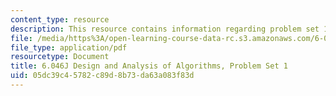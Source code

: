 ```yaml
---
content_type: resource
description: This resource contains information regarding problem set 1.
file: /media/https%3A/open-learning-course-data-rc.s3.amazonaws.com/6-046j-design-and-analysis-of-algorithms-spring-2012/05dc39c45782c89d8b73da63a083f83d_MIT6_046JS12_ps1.pdf
file_type: application/pdf
resourcetype: Document
title: 6.046J Design and Analysis of Algorithms, Problem Set 1
uid: 05dc39c4-5782-c89d-8b73-da63a083f83d
---
```

